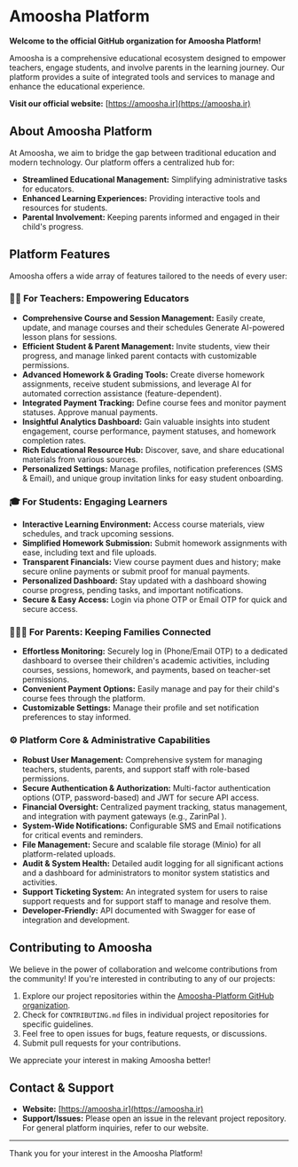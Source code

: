 # Amoosha Platform

**Welcome to the official GitHub organization for Amoosha Platform!**

Amoosha is a comprehensive educational ecosystem designed to empower teachers, engage students, and involve parents in the learning journey. Our platform provides a suite of integrated tools and services to manage and enhance the educational experience.

**Visit our official website:** [https://amoosha.ir](https://amoosha.ir)

## About Amoosha Platform

At Amoosha, we aim to bridge the gap between traditional education and modern technology. Our platform offers a centralized hub for:

* **Streamlined Educational Management:** Simplifying administrative tasks for educators.
* **Enhanced Learning Experiences:** Providing interactive tools and resources for students.
* **Parental Involvement:** Keeping parents informed and engaged in their child's progress.

## Platform Features

Amoosha offers a wide array of features tailored to the needs of every user:

### 👨‍🏫 For Teachers: Empowering Educators

* **Comprehensive Course and Session Management:** Easily create, update, and manage courses and their schedules Generate AI-powered lesson plans for sessions.
* **Efficient Student & Parent Management:** Invite students, view their progress, and manage linked parent contacts with customizable permissions.
* **Advanced Homework & Grading Tools:** Create diverse homework assignments, receive student submissions, and leverage AI for automated correction assistance (feature-dependent).
* **Integrated Payment Tracking:** Define course fees and monitor payment statuses. Approve manual payments.
* **Insightful Analytics Dashboard:** Gain valuable insights into student engagement, course performance, payment statuses, and homework completion rates.
* **Rich Educational Resource Hub:** Discover, save, and share educational materials from various sources.
* **Personalized Settings:** Manage profiles, notification preferences (SMS & Email), and unique group invitation links for easy student onboarding.

### 🎓 For Students: Engaging Learners

* **Interactive Learning Environment:** Access course materials, view schedules, and track upcoming sessions.
* **Simplified Homework Submission:** Submit homework assignments with ease, including text and file uploads.
* **Transparent Financials:** View course payment dues and history; make secure online payments or submit proof for manual payments.
* **Personalized Dashboard:** Stay updated with a dashboard showing course progress, pending tasks, and important notifications.
* **Secure & Easy Access:** Login via phone OTP or Email OTP for quick and secure access.

### 👨‍👩‍👧 For Parents: Keeping Families Connected

* **Effortless Monitoring:** Securely log in (Phone/Email OTP) to a dedicated dashboard to oversee their children's academic activities, including courses, sessions, homework, and payments, based on teacher-set permissions.
* **Convenient Payment Options:** Easily manage and pay for their child's course fees through the platform.
* **Customizable Settings:** Manage their profile and set notification preferences to stay informed.

### ⚙️ Platform Core & Administrative Capabilities

* **Robust User Management:** Comprehensive system for managing teachers, students, parents, and support staff with role-based permissions.
* **Secure Authentication & Authorization:** Multi-factor authentication options (OTP, password-based) and JWT for secure API access.
* **Financial Oversight:** Centralized payment tracking, status management, and integration with payment gateways (e.g., ZarinPal ).
* **System-Wide Notifications:** Configurable SMS and Email notifications for critical events and reminders.
* **File Management:** Secure and scalable file storage (Minio) for all platform-related uploads.
* **Audit & System Health:** Detailed audit logging for all significant actions and a dashboard for administrators to monitor system statistics and activities.
* **Support Ticketing System:** An integrated system for users to raise support requests and for support staff to manage and resolve them.
* **Developer-Friendly:** API documented with Swagger for ease of integration and development.

## Contributing to Amoosha

We believe in the power of collaboration and welcome contributions from the community! If you're interested in contributing to any of our projects:

1.  Explore our project repositories within the [Amoosha-Platform GitHub organization](https://github.com/Amoosha-Platform).
2.  Check for `CONTRIBUTING.md` files in individual project repositories for specific guidelines.
3.  Feel free to open issues for bugs, feature requests, or discussions.
4.  Submit pull requests for your contributions.

We appreciate your interest in making Amoosha better!

## Contact & Support

* **Website:** [https://amoosha.ir](https://amoosha.ir)
* **Support/Issues:** Please open an issue in the relevant project repository. For general platform inquiries, refer to our website.

---

Thank you for your interest in the Amoosha Platform!
